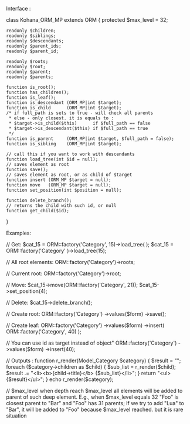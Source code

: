 Interface :

class Kohana_ORM_MP extends ORM {
	protected $max_level = 32;

	readonly $children;
	readonly $siblings;
	readonly $descendants;
	readonly $parent_ids;
	readonly $parent_id;

	readonly $roots;
	readonly $root;
	readonly $parent;
	readonly $parents;

	function is_root();
	function has_children();
	function is_leaf();
	function is_descendant (ORM_MP|int $target);
	function is_child      (ORM_MP|int $target);
	/* if full_path is sets to true - will check all parents
	 * else - only closest. it is equals to :
	 * $target->is_child($this)      if $full_path == false
	 * $target->is_descendant($this) if $full_path == true
	 */
	function is_parent     (ORM_MP|int $target, $full_path = false);
	function is_sibling    (ORM_MP|int $target);

	// call this if you want to work with descendants
	function load_tree(int $id = null);
	// saves element as root
	function save();
	// saves element as root, or as child of $target
	function insert (ORM_MP $target = null);
	function move   (ORM_MP $target = null);
	function set_position(int $position = null);

	function delete_branch();
	// returns the child with such id, or null
	function get_child($id);
}

Examples:

// Get:
$cat_15 = ORM::factory('Category', 15)->load_tree(  );
$cat_15 = ORM::factory('Category'    )->load_tree(15);

// All root elements:
ORM::factory('Category')->roots;

// Current root:
ORM::factory('Category')->root;

// Move:
$cat_15->move(ORM::factory('Category', 21));
$cat_15->set_position(4);

// Delete:
$cat_15->delete_branch();

// Create root:
ORM::factory('Category')
	->values($form)
	->save();

// Create leaf:
ORM::factory('Category')
	->values($form)
	->insert( ORM::factory('Category', 40) );

// You can use id as target instead of object"
ORM::factory('Category')
	->values($form)
	->insert(40);

// Outputs :
function r_render(Model_Category $category) {
	$result = "";
	foreach ($category->children as $child) {
		$sub_list = r_render($child);
		$result  .= "<li><b>{child->title}</b> {$sub_list}</li>";
	}
	return "<ul>{$result}</ul>";
}
echo r_render($category);


// $max_level
when depth reach $max_level all elements will be added to parent of such deep element.
E.g., when $max_level equals 32
"Foo" is closest parent to "Bar" and "Foo" has 31 parents;
If we try to add "Lua" to "Bar", it will be added to "Foo"
because $max_level reached. but it is rare situation
